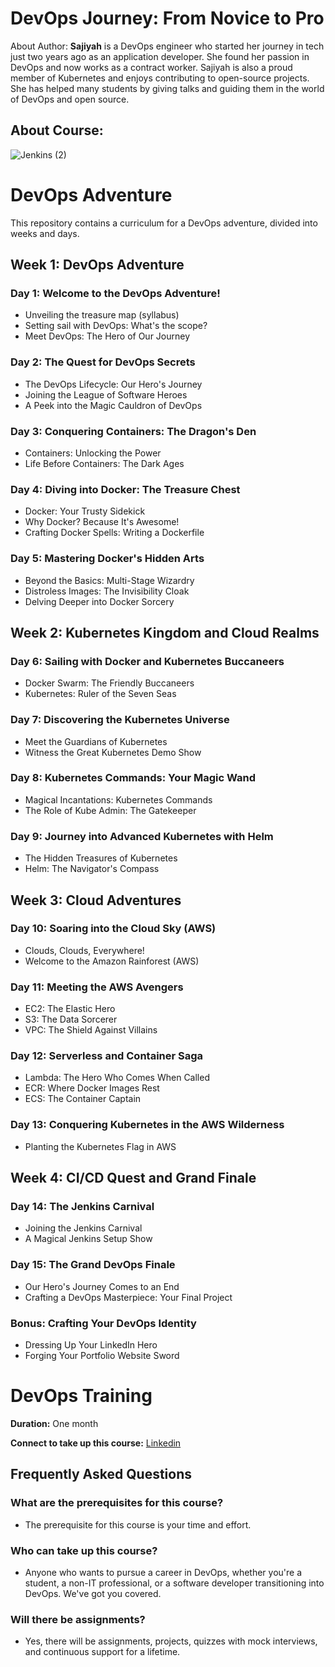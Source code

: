 # DevOps Journey: From Novice to Pro

About Author: **Sajiyah** is a DevOps engineer who started her journey in tech just two years ago as
an application developer. She found her passion in DevOps and now works as a contract worker.
Sajiyah is also a proud member of Kubernetes and enjoys contributing to open-source projects. She
has helped many students by giving talks and guiding them in the world of DevOps and open
source.


## About Course:

![Jenkins (2)](https://github.com/Sajiyah-Salat/DevOps-Course/assets/109643863/400e0ab7-cb24-42b4-aa9b-66e6e33a8480)


# DevOps Adventure

This repository contains a curriculum for a DevOps adventure, divided into weeks and days.

## Week 1: DevOps Adventure

### Day 1: Welcome to the DevOps Adventure!
- Unveiling the treasure map (syllabus)
- Setting sail with DevOps: What's the scope?
- Meet DevOps: The Hero of Our Journey

### Day 2: The Quest for DevOps Secrets
- The DevOps Lifecycle: Our Hero's Journey
- Joining the League of Software Heroes
- A Peek into the Magic Cauldron of DevOps

### Day 3: Conquering Containers: The Dragon's Den
- Containers: Unlocking the Power
- Life Before Containers: The Dark Ages

### Day 4: Diving into Docker: The Treasure Chest
- Docker: Your Trusty Sidekick
- Why Docker? Because It's Awesome!
- Crafting Docker Spells: Writing a Dockerfile

### Day 5: Mastering Docker's Hidden Arts
- Beyond the Basics: Multi-Stage Wizardry
- Distroless Images: The Invisibility Cloak
- Delving Deeper into Docker Sorcery

## Week 2: Kubernetes Kingdom and Cloud Realms

### Day 6: Sailing with Docker and Kubernetes Buccaneers
- Docker Swarm: The Friendly Buccaneers
- Kubernetes: Ruler of the Seven Seas

### Day 7: Discovering the Kubernetes Universe
- Meet the Guardians of Kubernetes
- Witness the Great Kubernetes Demo Show

### Day 8: Kubernetes Commands: Your Magic Wand
- Magical Incantations: Kubernetes Commands
- The Role of Kube Admin: The Gatekeeper

### Day 9: Journey into Advanced Kubernetes with Helm
- The Hidden Treasures of Kubernetes
- Helm: The Navigator's Compass

## Week 3: Cloud Adventures

### Day 10: Soaring into the Cloud Sky (AWS)
- Clouds, Clouds, Everywhere!
- Welcome to the Amazon Rainforest (AWS)

### Day 11: Meeting the AWS Avengers
- EC2: The Elastic Hero
- S3: The Data Sorcerer
- VPC: The Shield Against Villains

### Day 12: Serverless and Container Saga
- Lambda: The Hero Who Comes When Called
- ECR: Where Docker Images Rest
- ECS: The Container Captain

### Day 13: Conquering Kubernetes in the AWS Wilderness
- Planting the Kubernetes Flag in AWS

## Week 4: CI/CD Quest and Grand Finale

### Day 14: The Jenkins Carnival
- Joining the Jenkins Carnival
- A Magical Jenkins Setup Show

### Day 15: The Grand DevOps Finale
- Our Hero's Journey Comes to an End
- Crafting a DevOps Masterpiece: Your Final Project

### Bonus: Crafting Your DevOps Identity
- Dressing Up Your LinkedIn Hero
- Forging Your Portfolio Website Sword

# DevOps Training

**Duration:** One month

**Connect to take up this course:** [Linkedin](https://www.linkedin.com/in/sajiya-salat-0a2a78245/)

## Frequently Asked Questions

### What are the prerequisites for this course?
- The prerequisite for this course is your time and effort.

### Who can take up this course?
- Anyone who wants to pursue a career in DevOps, whether you're a student, a non-IT professional, or a software developer transitioning into DevOps. We've got you covered.

### Will there be assignments?
- Yes, there will be assignments, projects, quizzes with mock interviews, and continuous support for a lifetime.
